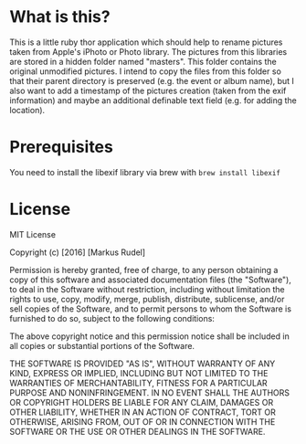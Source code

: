 # What is this?
This is a little ruby thor application which should help to rename pictures taken from Apple's iPhoto or Photo library. The pictures from this libraries are stored in a hidden folder named "masters". This folder contains the original unmodified pictures. I intend to copy the files from this folder so that their parent directory is preserved (e.g. the event or album name), but I also want to add a timestamp of the pictures creation (taken from the exif information) and maybe an additional definable text field (e.g. for adding the location).

# Prerequisites
You need to install the libexif library via brew with ``brew install libexif``

# License
MIT License

Copyright (c) [2016] [Markus Rudel]

Permission is hereby granted, free of charge, to any person obtaining a copy
of this software and associated documentation files (the "Software"), to deal
in the Software without restriction, including without limitation the rights
to use, copy, modify, merge, publish, distribute, sublicense, and/or sell
copies of the Software, and to permit persons to whom the Software is
furnished to do so, subject to the following conditions:

The above copyright notice and this permission notice shall be included in all
copies or substantial portions of the Software.

THE SOFTWARE IS PROVIDED "AS IS", WITHOUT WARRANTY OF ANY KIND, EXPRESS OR
IMPLIED, INCLUDING BUT NOT LIMITED TO THE WARRANTIES OF MERCHANTABILITY,
FITNESS FOR A PARTICULAR PURPOSE AND NONINFRINGEMENT. IN NO EVENT SHALL THE
AUTHORS OR COPYRIGHT HOLDERS BE LIABLE FOR ANY CLAIM, DAMAGES OR OTHER
LIABILITY, WHETHER IN AN ACTION OF CONTRACT, TORT OR OTHERWISE, ARISING FROM,
OUT OF OR IN CONNECTION WITH THE SOFTWARE OR THE USE OR OTHER DEALINGS IN THE
SOFTWARE.